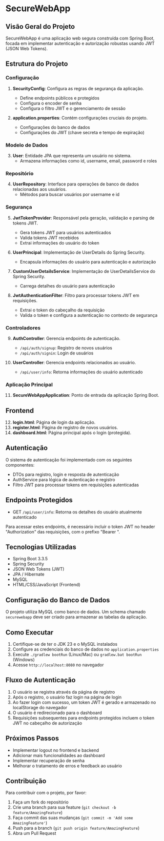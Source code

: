 # SecureWebApp

## Visão Geral do Projeto

SecureWebApp é uma aplicação web segura construída com Spring Boot, focada em implementar autenticação e autorização robustas usando JWT (JSON Web Tokens).

## Estrutura do Projeto

### Configuração

1. **SecurityConfig**: Configura as regras de segurança da aplicação.
   - Define endpoints públicos e protegidos
   - Configura o encoder de senha
   - Configura o filtro JWT e o gerenciamento de sessão

2. **application.properties**: Contém configurações cruciais do projeto.
   - Configurações do banco de dados
   - Configurações do JWT (chave secreta e tempo de expiração)

### Modelo de Dados

3. **User**: Entidade JPA que representa um usuário no sistema.
   - Armazena informações como id, username, email, password e roles

### Repositório

4. **UserRepository**: Interface para operações de banco de dados relacionadas aos usuários.
   - Métodos para buscar usuários por username e id

### Segurança

5. **JwtTokenProvider**: Responsável pela geração, validação e parsing de tokens JWT.
   - Gera tokens JWT para usuários autenticados
   - Valida tokens JWT recebidos
   - Extrai informações do usuário do token

6. **UserPrincipal**: Implementação de UserDetails do Spring Security.
   - Encapsula informações do usuário para autenticação e autorização

7. **CustomUserDetailsService**: Implementação de UserDetailsService do Spring Security.
   - Carrega detalhes do usuário para autenticação

8. **JwtAuthenticationFilter**: Filtro para processar tokens JWT em requisições.
   - Extrai o token do cabeçalho da requisição
   - Valida o token e configura a autenticação no contexto de segurança

### Controladores

9. **AuthController**: Gerencia endpoints de autenticação.
   - `/api/auth/signup`: Registro de novos usuários
   - `/api/auth/signin`: Login de usuários

10. **UserController**: Gerencia endpoints relacionados ao usuário.
    - `/api/user/info`: Retorna informações do usuário autenticado

### Aplicação Principal

11. **SecureWebAppApplication**: Ponto de entrada da aplicação Spring Boot.

## Frontend

12. **login.html**: Página de login da aplicação.
13. **register.html**: Página de registro de novos usuários.
14. **dashboard.html**: Página principal após o login (protegida).

## Autenticação

O sistema de autenticação foi implementado com os seguintes componentes:

- DTOs para registro, login e resposta de autenticação
- AuthService para lógica de autenticação e registro
- Filtro JWT para processar tokens em requisições autenticadas

## Endpoints Protegidos

- GET `/api/user/info`: Retorna os detalhes do usuário atualmente autenticado

Para acessar estes endpoints, é necessário incluir o token JWT no header "Authorization" das requisições, com o prefixo "Bearer ".

## Tecnologias Utilizadas

- Spring Boot 3.3.5
- Spring Security
- JSON Web Tokens (JWT)
- JPA / Hibernate
- MySQL
- HTML/CSS/JavaScript (Frontend)

## Configuração do Banco de Dados

O projeto utiliza MySQL como banco de dados. Um schema chamado `securewebapp` deve ser criado para armazenar as tabelas da aplicação.

## Como Executar

1. Certifique-se de ter o JDK 23 e o MySQL instalados
2. Configure as credenciais do banco de dados no `application.properties`
3. Execute `./gradlew bootRun` (Linux/Mac) ou `gradlew.bat bootRun` (Windows)
4. Acesse `http://localhost:8080` no navegador

## Fluxo de Autenticação

1. O usuário se registra através da página de registro
2. Após o registro, o usuário faz login na página de login
3. Ao fazer login com sucesso, um token JWT é gerado e armazenado no localStorage do navegador
4. O usuário é redirecionado para o dashboard
5. Requisições subsequentes para endpoints protegidos incluem o token JWT no cabeçalho de autorização

## Próximos Passos

- Implementar logout no frontend e backend
- Adicionar mais funcionalidades ao dashboard
- Implementar recuperação de senha
- Melhorar o tratamento de erros e feedback ao usuário

## Contribuição

Para contribuir com o projeto, por favor:
1. Faça um fork do repositório
2. Crie uma branch para sua feature (`git checkout -b feature/AmazingFeature`)
3. Faça commit das suas mudanças (`git commit -m 'Add some AmazingFeature'`)
4. Push para a branch (`git push origin feature/AmazingFeature`)
5. Abra um Pull Request